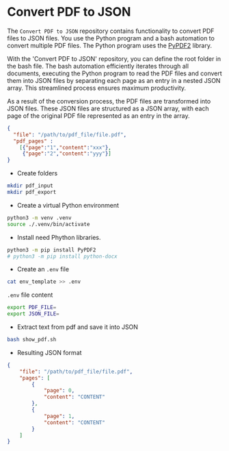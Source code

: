 # Convert PDF to JSON

The `Convert PDF to JSON` repository contains functionality to convert PDF files to JSON files. You use the Python program and a bash automation to convert multiple PDF files. The Python program uses the [PyPDF2](https://pypi.org/project/PyPDF2/) library.

With the 'Convert PDF to JSON' repository, you can define the root folder in the bash file. The bash automation efficiently iterates through all documents, executing the Python program to read the PDF files and convert them into JSON files by separating each page as an entry in a nested JSON array. This streamlined process ensures maximum productivity.

As a result of the conversion process, the PDF files are transformed into JSON files. These JSON files are structured as a JSON array, with each page of the original PDF file represented as an entry in the array.

```json
{ 
  "file": "/path/to/pdf_file/file.pdf",
  "pdf_pages" : 
    [{"page":"1","content":"xxx"},
     {"page":"2","content":"yyy"}]
}
```

* Create folders 

```sh
mkdir pdf_input
mkdir pdf_export
```

* Create a virtual Python environment

```sh
python3 -m venv .venv
source ./.venv/bin/activate
```

* Install need Phython libraries.

```sh
python3 -m pip install PyPDF2
# python3 -m pip install python-docx
```

* Create an `.env` file

```sh
cat env_template >> .env
```

`.env` file content

```sh
export PDF_FILE=
export JSON_FILE=
```

* Extract text from pdf and save it into JSON

```sh
bash show_pdf.sh
```

* Resulting JSON format

```json
{
    "file": "/path/to/pdf_file/file.pdf",
    "pages": [
        {
            "page": 0,
            "content": "CONTENT"
        },
        {
            "page": 1,
            "content": "CONTENT"
        }
    ]
}
```

